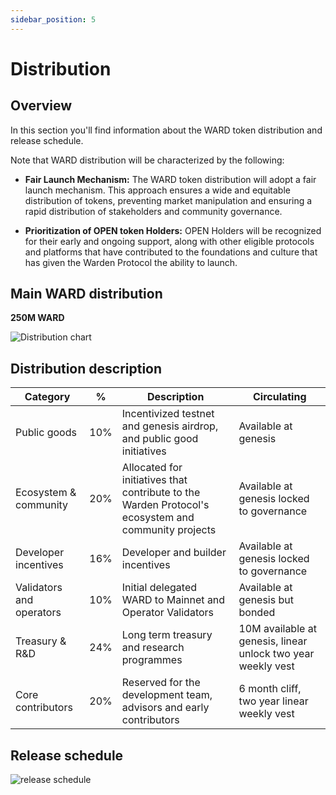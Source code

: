 ```yaml
---
sidebar_position: 5
---
```


# Distribution

## Overview

In this section you'll find information about the WARD token distribution and release schedule.

Note that WARD distribution will be characterized by the following:

- **Fair Launch Mechanism:** The WARD token distribution will adopt a fair launch mechanism. This approach ensures a wide and equitable distribution of tokens, preventing market manipulation and ensuring a rapid distribution of stakeholders and community governance.
  
- **Prioritization of OPEN token Holders:** OPEN Holders will be recognized for their early and ongoing support, along with other eligible protocols and platforms that have contributed to the foundations and culture that has given the Warden Protocol the ability to launch.

## Main WARD distribution

**250M WARD**

![Distribution chart](https://i.ibb.co/3CFddV3/distribution.png)

## Distribution description

|Category|% | Description |Circulating|
|--|--|--|--|
| Public goods | 10% | Incentivized testnet and genesis airdrop, and public good initiatives |Available at genesis
|Ecosystem & community | 20%| Allocated for initiatives that contribute to the Warden Protocol's ecosystem and community projects|Available at genesis locked to governance
| Developer incentives|16%|Developer and builder incentives  | Available at genesis locked to governance
| Validators and operators |10%| Initial delegated WARD to Mainnet and Operator Validators |Available at genesis but bonded
| Treasury & R&D | 24% |Long term treasury and research programmes | 10M available at genesis, linear unlock two year weekly vest
| Core contributors | 20% | Reserved for the development team, advisors and early contributors | 6 month cliff, two year linear weekly vest

## Release schedule

![release schedule](https://i.ibb.co/RpSRCQ2/release.png)